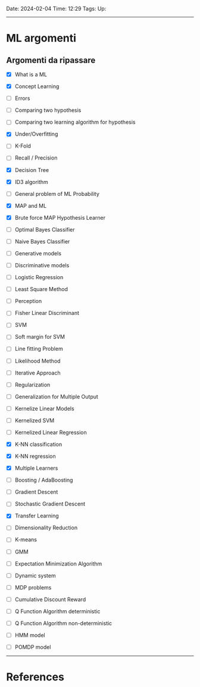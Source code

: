 Date: 2024-02-04
Time: 12:29
Tags:
Up: 

---
# ML argomenti

## Argomenti da ripassare

- [x] What is a ML
- [x] Concept Learning
- [ ] Errors
- [ ] Comparing two hypothesis
- [ ] Comparing two learning algorithm for hypothesis
- [x] Under/Overfitting
- [ ] K-Fold
- [ ] Recall / Precision
- [x] Decision Tree
- [x] ID3 algorithm
- [ ] General problem of ML Probability
- [x] MAP and ML
- [x] Brute force MAP Hypothesis Learner 
- [ ] Optimal Bayes Classifier
- [ ] Naive Bayes Classifier
- [ ] Generative models
- [ ] Discriminative models
- [ ] Logistic Regression
- [ ] Least Square Method
- [ ] Perception
- [ ] Fisher Linear Discriminant
- [ ] SVM
- [ ] Soft margin for SVM
- [ ] Line fitting Problem
- [ ] Likelihood Method
- [ ] Iterative Approach
- [ ] Regularization
- [ ] Generalization for Multiple Output
- [ ] Kernelize Linear Models
- [ ] Kernelized SVM
- [ ] Kernelized Linear Regression
- [x] K-NN classification
- [x] K-NN regression
- [x] Multiple Learners
- [ ] Boosting / AdaBoosting
- [ ] Gradient Descent
- [ ] Stochastic Gradient Descent
- [x] Transfer Learning
- [ ] Dimensionality Reduction
- [ ] K-means
- [ ] GMM
- [ ] Expectation Minimization Algorithm
- [ ] Dynamic system
- [ ] MDP problems
- [ ] Cumulative Discount Reward
- [ ] Q Function Algorithm deterministic
- [ ] Q Function Algorithm non-deterministic
- [ ] HMM model
- [ ] POMDP model






---
# References
